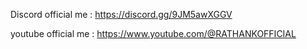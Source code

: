 Discord official me : https://discord.gg/9JM5awXGGV



youtube official me : https://www.youtube.com/@RATHANKOFFICIAL
